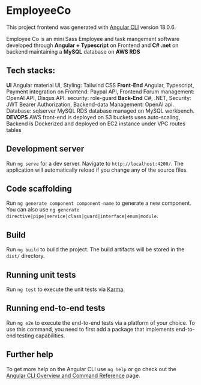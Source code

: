 # EmployeeCo

This project frontend was generated with [Angular CLI](https://github.com/angular/angular-cli) version 18.0.6.

Employee Co is an mini Sass Employee and task mangement software developed through **Angular + Typescript** on Frontend and **C# .net** on backend maintaining a **MySQL** database on **AWS RDS**



## Tech stacks:

**UI** Angular material UI, Styling: Tailwind CSS
**Front-End** Angular, Typescript, Payment integration on Frontend: Paypal API, Frontend Forum management: OpenAI API, Disqus API. security: role-guard
**Back-End** C#, .NET, Security: JWT Bearer Authorization, Backend-data Management: OpenAI api. Database: sqlserver MySQL RDS database managed on MySQL workbench.
**DEVOPS** AWS front-end is deployed on S3 buckets uses auto-scaling, Backend is Dockerized and deployed on EC2 instance under VPC routes tables


## Development server

Run `ng serve` for a dev server. Navigate to `http://localhost:4200/`. The application will automatically reload if you change any of the source files.

## Code scaffolding

Run `ng generate component component-name` to generate a new component. You can also use `ng generate directive|pipe|service|class|guard|interface|enum|module`.

## Build

Run `ng build` to build the project. The build artifacts will be stored in the `dist/` directory.

## Running unit tests

Run `ng test` to execute the unit tests via [Karma](https://karma-runner.github.io).

## Running end-to-end tests

Run `ng e2e` to execute the end-to-end tests via a platform of your choice. To use this command, you need to first add a package that implements end-to-end testing capabilities.

## Further help

To get more help on the Angular CLI use `ng help` or go check out the [Angular CLI Overview and Command Reference](https://angular.dev/tools/cli) page.
